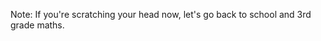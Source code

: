 <!-- .slide: data-background="./images/monkey.jpg" -->

Note: If you're scratching your head now, let's go back to school and 3rd grade maths.
